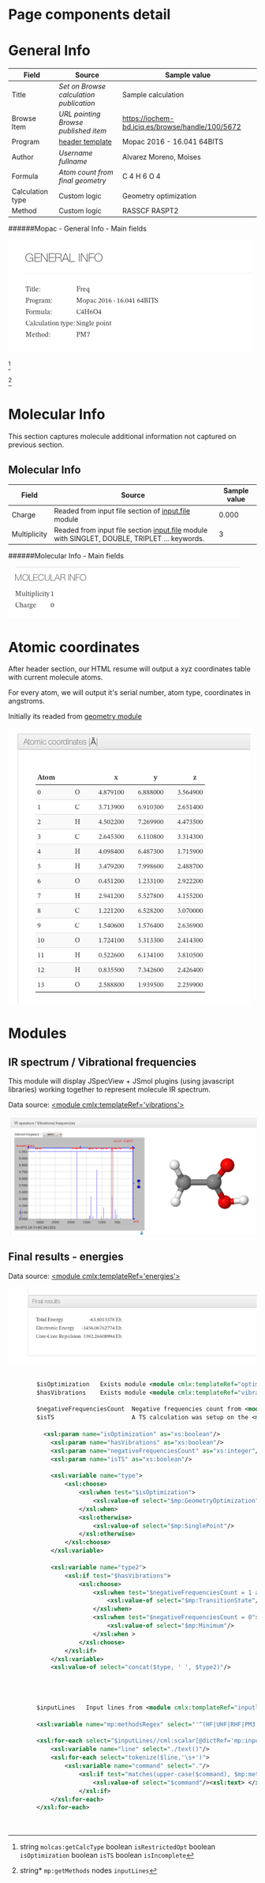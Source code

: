 # Page components detail

# General Info

| Field                                                                                                                 | Source                                                                                                               | Sample value                                                                                                                                                  |
|----|----|----|
| Title                                                                                                                 | *Set on Browse calculation publication*                                                                              | Sample calculation                                                                                                                                            |
| Browse Item                                                                                                           | *URL pointing Browse published item*                                                                                 | https://iochem-bd.iciq.es/browse/handle/100/5672                                                                                                              |
| Program                                                                                                               | [header template](/out/md/cml/mopac_log/header-d3e35088.md)                                                                                  | Mopac 2016 - 16.041 64BITS                                                                                                                                    |
| Author                                                                                                                | *Username fullname*                                                                                                  | Alvarez Moreno, Moises                                                                                                                                        |
| Formula                                                                                                               | *Atom count from final geometry*                                                                                     | C 4 H 6 O 4                                                                                                                                                   |
| Calculation type                                                                                                      | Custom logic                                                                                                         | Geometry optimization                                                                                                                                         |
| Method                                                                                                                | Custom logic                                                                                                         | RASSCF RASPT2                                                                                                                                                 |

######Mopac - General Info - Main fields

![](/imgs/MOPAC_header.png)

[^1]

[^2]

# Molecular Info

This section captures molecule additional information not captured on previous section.

## Molecular Info

| Field                                                                                                                              | Source                                                                                                                             | Sample value                                                                                                                       |
|----|----|----|
| Charge                                                                                                                             | Readed from input file section of [input.file](/out/md/cml/mopac_log/input.file-d3e35135.md) module                                                        | 0.000                                                                                                                              |
| Multiplicity                                                                                                                       | Readed from input file section [input.file](/out/md/cml/mopac_log/input.file-d3e35135.md) module with SINGLET, DOUBLE, TRIPLET ... keywords.               | 3                                                                                                                                  |

######Molecular Info - Main fields

![](/imgs/MOPAC_molecularinfo.png)

# Atomic coordinates

After header section, our HTML resume will output a xyz coordinates table with current molecule atoms.

For every atom, we will output it's serial number, atom type, coordinates in angstroms.

Initially its readed from [geometry module](/out/md/cml/mopac_log/geometry-d3e35338.md)

![](/imgs/MOPAC_geometry.png)

# Modules

## IR spectrum / Vibrational frequencies

This module will display JSpecView + JSmol plugins (using javascript libraries) working together to represent molecule IR spectrum.

Data source: [&lt;module cmlx:templateRef='vibrations'&gt;](/out/md/cml/mopac_log/vibrations-d3e35039.md)

![](/imgs/ORCA_module_irspectrum.png)

## Final results - energies

Data source: [&lt;module cmlx:templateRef='energies'&gt;](/out/md/cml/mopac_log/energies-d3e35473.md)

![](/imgs/MOPAC_module_finalresults.png)

[^1]: string `molcas:getCalcType` boolean `isRestrictedOpt` boolean `isOptimization` boolean `isTS` boolean `isIncomplete`

```xml
        
        $isOptimization   Exists module <module cmlx:templateRef="optimization" > ?
        $hasVibrations    Exists module <module cmlx:templateRef="vibrations" > ?
         
        $negativeFrequenciesCount  Negative frequencies count from <module cmlx:templateRef="vibrations" > module
        $isTS                      A TS calculation was setup on the <module cmlx:templateRef="inputlines" >                             
                   
          <xsl:param name="isOptimization" as="xs:boolean"/>
            <xsl:param name="hasVibrations" as="xs:boolean"/>
            <xsl:param name="negativeFrequenciesCount" as="xs:integer"/>
            <xsl:param name="isTS" as="xs:boolean"/>
            
            <xsl:variable name="type">
                <xsl:choose>
                    <xsl:when test="$isOptimization">
                        <xsl:value-of select="$mp:GeometryOptimization"/>
                    </xsl:when>
                    <xsl:otherwise>
                        <xsl:value-of select="$mp:SinglePoint"/>
                    </xsl:otherwise>
                </xsl:choose>     
            </xsl:variable>
            
            <xsl:variable name="type2">
                <xsl:if test="$hasVibrations">
                    <xsl:choose>
                        <xsl:when test="$negativeFrequenciesCount = 1 and $isTS" >
                            <xsl:value-of select="$mp:TransitionState"/>
                        </xsl:when>
                        <xsl:when test="$negativeFrequenciesCount = 0">
                            <xsl:value-of select="$mp:Minimum"/>
                        </xsl:when >
                    </xsl:choose>
                </xsl:if>        
            </xsl:variable>        
            <xsl:value-of select="concat($type, ' ', $type2)"/>        
                            
                            
```

[^2]: string\* `mp:getMethods` nodes `inputLines`

```xml
        
        $inputLines   Input lines from <module cmlx:templateRef="inputlines" >                   
                      
        <xsl:variable name="mp:methodsRegex" select="'^(HF|UHF|RHF|PM3|PM6|PM6-D3|PM6-DH\+|PM6-DH2|PM6-DH2X|PM6-D3H4|PM6-D3H4X|PMEP|PM7|PM7-TS|AM1|RM1|MNDO|MNDOD).*'"/>
        
        <xsl:for-each select="$inputLines//cml:scalar[@dictRef='mp:inputline']">
            <xsl:variable name="line" select="./text()"/>        
            <xsl:for-each select="tokenize($line,'\s+')">
                <xsl:variable name="command" select="."/>
                    <xsl:if test="matches(upper-case($command), $mp:methodsRegex)">
                        <xsl:value-of select="$command"/><xsl:text> </xsl:text>
                    </xsl:if>
            </xsl:for-each>
        </xsl:for-each>
                            
                            
```
